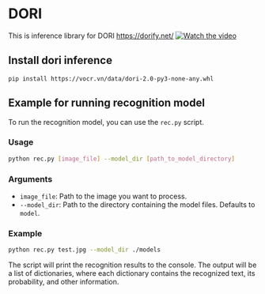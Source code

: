# DORI
This is inference library for DORI https://dorify.net/
[![Watch the video](https://img.youtube.com/vi/gEOR42B4KzY/maxresdefault.jpg)](https://www.youtube.com/watch?v=gEOR42B4KzY)

## Install dori inference
```
pip install https://vocr.vn/data/dori-2.0-py3-none-any.whl
```
## Example for running recognition model
To run the recognition model, you can use the `rec.py` script.

### Usage
```bash
python rec.py [image_file] --model_dir [path_to_model_directory]
```

### Arguments
- `image_file`: Path to the image you want to process.
- `--model_dir`: Path to the directory containing the model files. Defaults to `model`.

### Example
```bash
python rec.py test.jpg --model_dir ./models
```

The script will print the recognition results to the console. The output will be a list of dictionaries, where each dictionary contains the recognized text, its probability, and other information.
